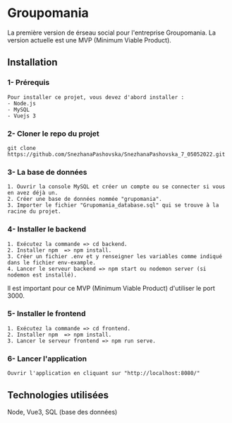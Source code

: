 # Groupomania

La première version de érseau social pour l'entreprise Groupomania.
La version actuelle est une MVP (Minimum Viable Product).

## Installation
### 1- Prérequis

```
Pour installer ce projet, vous devez d'abord installer :
- Node.js
- MySQL
- Vuejs 3
```

### 2- Cloner le repo du projet

```
git clone https://github.com/SnezhanaPashovska/SnezhanaPashovska_7_05052022.git
```

### 3- La base de données
```
1. Ouvrir la console MySQL et créer un compte ou se connecter si vous en avez déjà un.
2. Créer une base de données nommée "grupomania".
3. Importer le fichier "Grupomania_database.sql" qui se trouve à la racine du projet.
```

### 4- Installer le backend
```
1. Exécutez la commande => cd backend.
2. Installer npm  => npm install.
3. Créer un fichier .env et y renseigner les variables comme indiqué dans le fichier env-example.
4. Lancer le serveur backend => npm start ou nodemon server (si nodemon est installé).
```
Il est important pour ce MVP (Minimum Viable Product) d'utiliser le port 3000.

### 5- Installer le frontend
```
1. Exécutez la commande => cd frontend.
2. Installer npm  => npm install.
3. Lancer le serveur frontend => npm run serve.
```
### 6- Lancer l'application
```
Ouvrir l'application en cliquant sur "http://localhost:8080/"
```
## Technologies utilisées
Node, Vue3, SQL (base des données)
